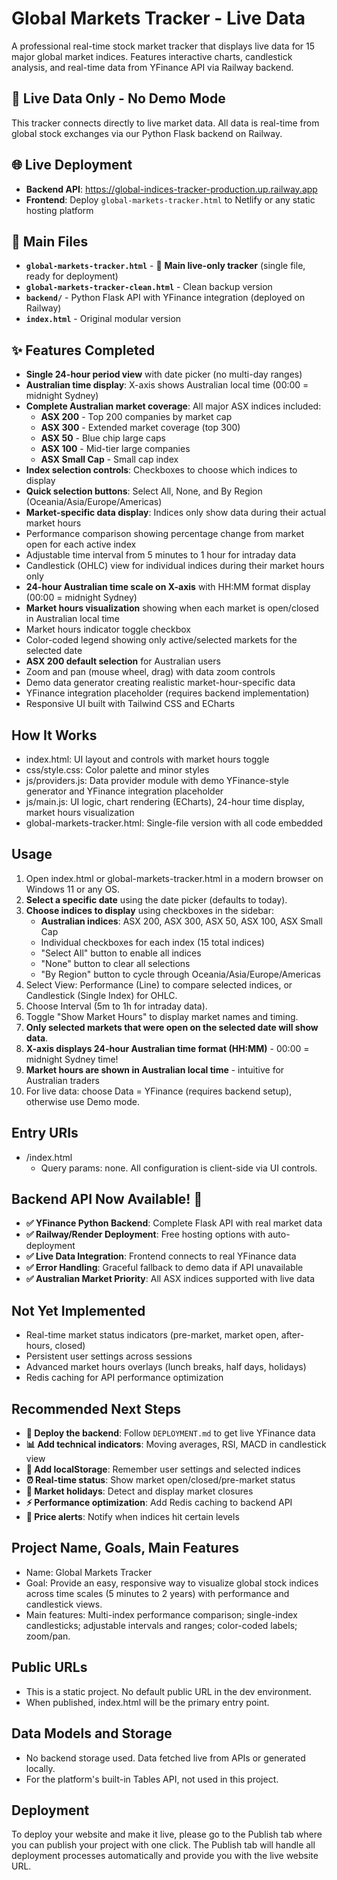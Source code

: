 # Global Markets Tracker - Live Data

A professional real-time stock market tracker that displays live data for 15 major global market indices. Features interactive charts, candlestick analysis, and real-time data from YFinance API via Railway backend.

## 🚀 **Live Data Only - No Demo Mode**

This tracker connects directly to live market data. All data is real-time from global stock exchanges via our Python Flask backend on Railway.

## 🌐 **Live Deployment**

- **Backend API**: https://global-indices-tracker-production.up.railway.app
- **Frontend**: Deploy `global-markets-tracker.html` to Netlify or any static hosting platform

## 📁 **Main Files**

- **`global-markets-tracker.html`** - 🎯 **Main live-only tracker** (single file, ready for deployment)
- **`global-markets-tracker-clean.html`** - Clean backup version
- **`backend/`** - Python Flask API with YFinance integration (deployed on Railway)
- **`index.html`** - Original modular version

## ✨ **Features Completed**
- **Single 24-hour period view** with date picker (no multi-day ranges)
- **Australian time display**: X-axis shows Australian local time (00:00 = midnight Sydney)
- **Complete Australian market coverage**: All major ASX indices included:
  - **ASX 200** - Top 200 companies by market cap
  - **ASX 300** - Extended market coverage (top 300)
  - **ASX 50** - Blue chip large caps
  - **ASX 100** - Mid-tier large companies  
  - **ASX Small Cap** - Small cap index
- **Index selection controls**: Checkboxes to choose which indices to display
- **Quick selection buttons**: Select All, None, and By Region (Oceania/Asia/Europe/Americas)
- **Market-specific data display**: Indices only show data during their actual market hours
- Performance comparison showing percentage change from market open for each active index
- Adjustable time interval from 5 minutes to 1 hour for intraday data
- Candlestick (OHLC) view for individual indices during their market hours only
- **24-hour Australian time scale on X-axis** with HH:MM format display (00:00 = midnight Sydney)
- **Market hours visualization** showing when each market is open/closed in Australian local time
- Market hours indicator toggle checkbox
- Color-coded legend showing only active/selected markets for the selected date
- **ASX 200 default selection** for Australian users
- Zoom and pan (mouse wheel, drag) with data zoom controls
- Demo data generator creating realistic market-hour-specific data
- YFinance integration placeholder (requires backend implementation)
- Responsive UI built with Tailwind CSS and ECharts

## How It Works
- index.html: UI layout and controls with market hours toggle
- css/style.css: Color palette and minor styles
- js/providers.js: Data provider module with demo YFinance-style generator and YFinance integration placeholder
- js/main.js: UI logic, chart rendering (ECharts), 24-hour time display, market hours visualization
- global-markets-tracker.html: Single-file version with all code embedded

## Usage
1. Open index.html or global-markets-tracker.html in a modern browser on Windows 11 or any OS.
2. **Select a specific date** using the date picker (defaults to today).
3. **Choose indices to display** using checkboxes in the sidebar:
   - **Australian indices**: ASX 200, ASX 300, ASX 50, ASX 100, ASX Small Cap
   - Individual checkboxes for each index (15 total indices)
   - "Select All" button to enable all indices
   - "None" button to clear all selections
   - "By Region" button to cycle through Oceania/Asia/Europe/Americas
4. Select View: Performance (Line) to compare selected indices, or Candlestick (Single Index) for OHLC.
5. Choose Interval (5m to 1h for intraday data).
6. Toggle "Show Market Hours" to display market names and timing.
7. **Only selected markets that were open on the selected date will show data**.
8. **X-axis displays 24-hour Australian time format (HH:MM)** - 00:00 = midnight Sydney time!
9. **Market hours are shown in Australian local time** - intuitive for Australian traders
10. For live data: choose Data = YFinance (requires backend setup), otherwise use Demo mode.

## Entry URIs
- /index.html
  - Query params: none. All configuration is client-side via UI controls.

## Backend API Now Available! 🎉
- **✅ YFinance Python Backend**: Complete Flask API with real market data
- **✅ Railway/Render Deployment**: Free hosting options with auto-deployment
- **✅ Live Data Integration**: Frontend connects to real YFinance data
- **✅ Error Handling**: Graceful fallback to demo data if API unavailable
- **✅ Australian Market Priority**: All ASX indices supported with live data

## Not Yet Implemented
- Real-time market status indicators (pre-market, market open, after-hours, closed)
- Persistent user settings across sessions
- Advanced market hours overlays (lunch breaks, half days, holidays)
- Redis caching for API performance optimization

## Recommended Next Steps
- **🚀 Deploy the backend**: Follow `DEPLOYMENT.md` to get live YFinance data
- **📊 Add technical indicators**: Moving averages, RSI, MACD in candlestick view
- **💾 Add localStorage**: Remember user settings and selected indices
- **⏰ Real-time status**: Show market open/closed/pre-market status
- **📅 Market holidays**: Detect and display market closures
- **⚡ Performance optimization**: Add Redis caching to backend API
- **🔔 Price alerts**: Notify when indices hit certain levels

## Project Name, Goals, Main Features
- Name: Global Markets Tracker
- Goal: Provide an easy, responsive way to visualize global stock indices across time scales (5 minutes to 2 years) with performance and candlestick views.
- Main features: Multi-index performance comparison; single-index candlesticks; adjustable intervals and ranges; color-coded labels; zoom/pan.

## Public URLs
- This is a static project. No default public URL in the dev environment.
- When published, index.html will be the primary entry point.

## Data Models and Storage
- No backend storage used. Data fetched live from APIs or generated locally.
- For the platform's built-in Tables API, not used in this project.

## Deployment
To deploy your website and make it live, please go to the Publish tab where you can publish your project with one click. The Publish tab will handle all deployment processes automatically and provide you with the live website URL.
